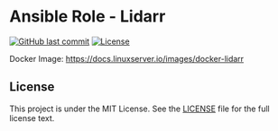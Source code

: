 # Ansible Role - Lidarr

[![GitHub last commit](https://img.shields.io/github/last-commit/ursinn/ansible-role-lidarr?logo=github&style=for-the-badge)](https://github.com/ursinn/ansible-role-lidarr/commits)
[![License](https://img.shields.io/github/license/ursinn/ansible-role-lidarr?style=for-the-badge)](https://github.com/ursinn/ansible-role-lidarr/blob/main/LICENSE)

Docker Image: https://docs.linuxserver.io/images/docker-lidarr

## License

This project is under the MIT License. See the [LICENSE](https://github.com/ursinn/ansible-role-lidarr/blob/main/LICENSE) file for the full license text.
